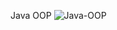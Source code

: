 Java OOP
![Java-OOP](https://github.com/user-attachments/assets/1163c75b-1281-4d2f-b7dc-158ef60f05fa)
